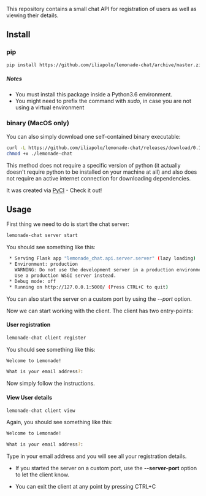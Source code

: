 This repository contains a small chat API for registration of users as well as viewing their 
details.

## Install

### pip

```bash
pip install https://github.com/iliapolo/lemonade-chat/archive/master.zip 
```

##### Notes

- You must install this package inside a Python3.6 environment.
- You might need to prefix the command with *sudo*, in case you are not using a virtual environment

### binary (MacOS only)

You can also simply download one self-contained binary executable:

```bash
curl -L https://github.com/iliapolo/lemonade-chat/releases/download/0.1.0/lemonade-chat-x86_64-Darwin -o lemonade-chat
chmod +x ./lemonade-chat
``` 

This method does not require a specific version of python (it actually doesn't require python to 
be installed on your machine at all) and also does not require an active 
internet connection for downloading dependencies.

It was created via [PyCI](https://github.com/iliapolo/pyci) - Check it out!


## Usage

First thing we need to do is start the chat server:

```bash
lemonade-chat server start
```

You should see something like this:

```bash
 * Serving Flask app "lemonade_chat.api.server.server" (lazy loading)
 * Environment: production
   WARNING: Do not use the development server in a production environment.
   Use a production WSGI server instead.
 * Debug mode: off
 * Running on http://127.0.0.1:5000/ (Press CTRL+C to quit)
```

You can also start the server on a custom port by using the *--port* option.

Now we can start working with the client. The client has two entry-points:

#### User registration

```bash
lemonade-chat client register
```

You should see something like this:

```bash
Welcome to Lemonade!

What is your email address?:
```

Now simply follow the instructions.


#### View User details

```bash
lemonade-chat client view
```

Again, you should see something like this:

```bash
Welcome to Lemonade!

What is your email address?:
```

Type in your email address and you will see all your registration details.

* If you started the server on a custom port, use the **--server-port** option to let the client 
know.

* You can exit the client at any point by pressing CTRL+C


